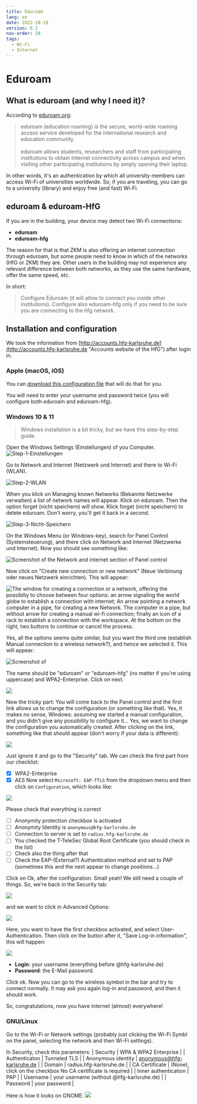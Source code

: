 ```yaml
---
title: Eduroam
lang: en
date: 2022-10-18
version: 0.1
nav-order: 20
tags:
  - Wi-Fi
  - Internet
---
```

# Eduroam

## What is eduroam (and why I need it)?
According to [eduroam.org](https://eduroam.org/what-is-eduroam/ "Link to eduroam"):

> eduroam (education roaming) is the secure, world-wide roaming access service developed for the international research and education community.<br/><br/>
eduroam allows students, researchers and staff from participating institutions to obtain Internet connectivity across campus and when visiting other participating institutions by simply opening their laptop.

In other words, it's an authentication by which all university members can access Wi-Fi of universities worldwide. So, if you are traveling, you can go to a university (library) and enjoy free (and fast) Wi-Fi.

## eduroam & eduroam-HfG

If you are in the building, your device may detect two Wi-Fi connections:

- **eduroam**
- **eduroam-hfg**

The reason for that is that ZKM is also offering an internet connection through eduroam, but some people need to know in which of the networks (HfG or ZKM) they are. Other users in the building may not experience any relevant difference between both networks, as they use the same hardware, offer the same speed, etc.

In short:
> Configure Eduroam (it will allow to connect you inside other institutions). Configure also eduroam-hfg  only if you need to be sure you are connecting to the hfg network.


## Installation and configuration
We took the information from [http://accounts.hfg-karlsruhe.de](http://accounts.hfg-karlsruhe.de "Accounts website of the HfG") after login in.

### Apple (macOS, iOS)
You can [download this configuration file](https://accounts.hfg-karlsruhe.de/static/eduroam%20-%20HfG%20Karlsruhe%20-%20signed%20until%202025-05-16.mobileconfig) that will do that for you.

You will need to enter your username and password twice (you will configure both eduroam and eduroam-hfg).

### Windows 10 & 11
 > Windows installation is a bit tricky, but we have this step-by-step guide.

Open the Windows Settings (Einstellungen) of you Computer.
![Step-1-Einstellungen](../assets/img/docs/eduroam-windows-settings-01.png)

Go to Network and Internet (Netzwerk und Internet) and there to Wi-Fi (WLAN).


![Step-2-WLAN](../assets/img/docs/eduroam-windows-wifisettings.png)

When you klick on Managing known Networks (Bekannte Netzwerke verwalten) a list of network names will appear. Klick on eduroam. Then the option forget (nicht speichern) will show. Klick forget (nicht speichern) to delete eduroam. Don't worry, you'll get it back in a second.

![Step-3-Nicht-Speichern](../assets/img/docs/eduroam-windows-forget-eduroam.png)

On the Windows Menu (or Windows-key), search for Panel Control (Systemsteuerung), and there click on Network and Internet (Netzwerke und Internet). Now you should see something like:

![Screenshot of the Network and internet section of Panel control](../assets/img/docs/eduroam-windows-02.png)

Now click on "Create new connection or new network" (Neue Verbinung oder neues Netzwerk einrichten). This will appear:

![The window for creating a connection or a network, offering the possibiliy to choose between four options: an arrow signaling the world globe to establish a connection with internet; An arrow pointing a network computer in a pipe, for creating a new Network. The computer in a pipe, but without arrow for creating a manual wi-fi connection; finally an icon of a rack to establish a connection with the workspace. At the bottom on the right, two buttons to continue or cancel the process.](../assets/img/docs/eduroam-windows-03.png)

Yes, all the options seems quite similar, but you want the third one (establish Manual connection to a wireless network?), and hence we selected it. This will appear:

![Screenshot of ](../assets/img/docs/eduroam-windows-04.png)

The name should be "eduroam" or "eduroam-hfg" (no matter if you're using uppercase) and WPA2-Enterprise. Click on next.

![](../assets/img/docs/eduroam-windows-05.png)

Now the tricky part: You will come back to the Panel control and the first link allows us to change the configuration (or something like that). Yes, it makes no sense, Windows: assuming we started a manual configuration, and you didn't give any possibility to configure it… Yes, we want to change the configuration you automatically created. After clicking on the link, something like that should appear (don't worry if your data is different):

![](../assets/img/docs/eduroam-windows-06.png)

Just ignore it and go to the "Security" tab. We can check the first part from our checklist:
- [x] WPA2-Enterprise
- [X] AES
Now select `Microsoft: EAP-TTLS` from the dropdown menu and then click on `Configuration`, which looks like:

![](../assets/img/docs/eduroam-windows-07.png)

Please check that everything is correct

- [ ] Anonymity protection checkbox is activated
- [ ] Anonymity Identity is `anonymous@hfg-karlsruhe.de`
- [ ] Connection to server is set to `radius.hfg-karlsruhe.de`
- [ ] You checked the T-TeleSec Global Root Certificate (you should check in the list)
- [ ] Check also the thing after that
- [ ] Check the EAP-(External?) Authentication method and set to PAP (sometimes this and the next appear to change positions...)

Click on Ok, after the configuration. Small yeah! We still need a couple of things. So, we're back in the Security tab:

![](../assets/img/docs/eduroam-windows-06.png)

and we want to click in Advanced Options:

![](../assets/img/docs/eduroam-windows-08.png)

Here, you want to have the first checkbox activated, and select User-Authentication. Then click on the button after it, "Save Log-in information", this will happen:

![](../assets/img/docs/eduroam-windows-09.png)

- **Login**: your username (everything before @hfg-karlsruhe.de)
- **Password**: the E-Mail password.

Click ok.
Now you can go to the wireless symbol in the bar and try to connect normally. It may ask you again log-in and password, and then it should work.

So, congratulations, now you have internet (almost) everywhere!

### GNU/Linux

Go to the Wi-Fi or Network settings (probably just clicking the Wi-Fi Symbl on the panel, selecting the network and then Wi-Fi settings).

In Security, check this parameters:
| Security | WPA & WPA2 Enterprise |
| Authenticaton | Tunneled TLS |
| Anonymous identity | anonymous@hfg-karlsruhe.de |
| Domain | radius.hfg-karlsruhe.de |
| CA Certificate | (None), click on the checkbox No CA certificate is required |
| Inner authentication | PAP |
| Username | your username (without @hfg-karlsruhe.de) |
| Password | your password |

Here is how it looks on GNOME:
![](../assets/img/docs/eduroam-linux.png)
